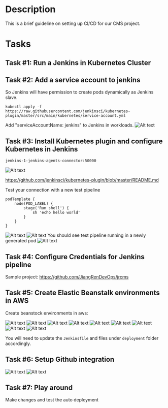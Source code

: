 # Description

This is a brief guideline on setting up CI/CD for our CMS project.

# Tasks

## Task #1: Run a Jenkins in Kubernetes Cluster

## Task #2: Add a service account to jenkins
So Jenkins will have permission to create pods dynamically as Jenkins slave.
```
kubectl apply -f https://raw.githubusercontent.com/jenkinsci/kubernetes-plugin/master/src/main/kubernetes/service-account.yml
```

Add "serviceAccountName: jenkins" to Jenkins in workloads.
![Alt text](images/CI_CD_CMS_01.png?raw=true)

## Task #3: Install Kubernetes plugin and configure Kubernetes in Jenkins
```
jenkins-1-jenkins-agents-connector:50000
```
![Alt text](images/CI_CD_CMS_02.png?raw=true)


https://github.com/jenkinsci/kubernetes-plugin/blob/master/README.md

Test your connection with a new test pipeline 
```
podTemplate {
    node(POD_LABEL) {
        stage('Run shell') {
            sh 'echo hello world'
        }
    }
}
```
![Alt text](images/CI_CD_CMS_05.png?raw=true)
![Alt text](images/CI_CD_CMS_04.png?raw=true)
You should see test pipeline running in a newly generated pod
![Alt text](images/CI_CD_CMS_06.png?raw=true)


## Task #4: Configure Credentials for Jenkins pipeline
Sample project: https://github.com/JiangRenDevOps/jrcms




## Task #5: Create Elastic Beanstalk environments in AWS
Create beanstock environments in aws:

![Alt text](images/CI_CD_CMS_03.png?raw=true)
![Alt text](images/CI_CD_CMS_07.png?raw=true)
![Alt text](images/CI_CD_CMS_08.png?raw=true)
![Alt text](images/CI_CD_CMS_09.png?raw=true)
![Alt text](images/CI_CD_CMS_10.png?raw=true)
![Alt text](images/CI_CD_CMS_11.png?raw=true)
![Alt text](images/CI_CD_CMS_12.png?raw=true)
![Alt text](images/CI_CD_CMS_13.png?raw=true)
![Alt text](images/CI_CD_CMS_14.png?raw=true)

You will need to update the `Jenkinsfile` and files under `deployment` folder accordingly.

## Task #6: Setup Github integration

![Alt text](images/jenkins-blueocean-pipeline-02.png?raw=true)
![Alt text](images/CI_CD_CMS_15.png?raw=true)

## Task #7: Play around
Make changes and test the auto deployment

